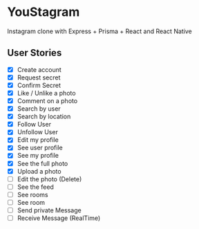 # YouStagram

Instagram clone with Express + Prisma + React and React Native

## User Stories

- [x] Create account
- [x] Request secret
- [x] Confirm Secret
- [x] Like / Unlike a photo
- [x] Comment on a photo
- [x] Search by user
- [x] Search by location
- [x] Follow User
- [x] Unfollow User
- [x] Edit my profile
- [x] See user profile
- [x] See my profile
- [x] See the full photo
- [x] Upload a photo
- [ ] Edit the photo (Delete)
- [ ] See the feed
- [ ] See rooms
- [ ] See room
- [ ] Send private Message
- [ ] Receive Message (RealTime)
